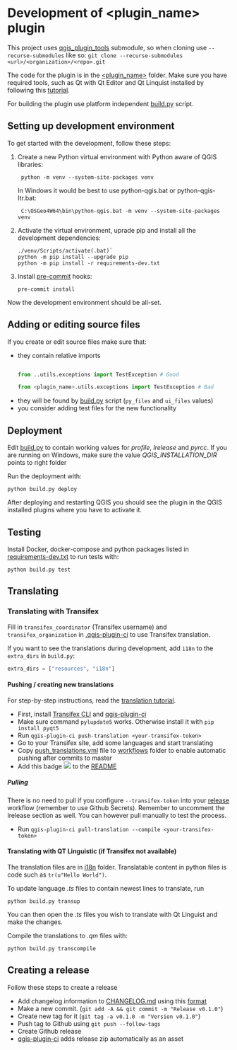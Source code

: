 Development of <plugin_name> plugin
===========================

This project uses [qgis_plugin_tools](https://github.com/GispoCoding/qgis_plugin_tools) submodule, so when cloning
use `--recurse-submodules` like so:
`git clone --recurse-submodules <url>/<organization>/<repo>.git`

The code for the plugin is in the [<plugin_name>](../<plugin_name>) folder. Make sure you have required tools, such as
Qt with Qt Editor and Qt Linquist installed by following this
[tutorial](https://www.qgistutorials.com/en/docs/3/building_a_python_plugin.html#get-the-tools).

For building the plugin use platform independent [build.py](../<plugin_name>/build.py) script.

## Setting up development environment

To get started with the development, follow these steps:

1. Create a new Python virtual environment with Python aware of QGIS libraries:
   ```shell
    python -m venv --system-site-packages venv
    ```
   In Windows it would be best to use python-qgis.bat or python-qgis-ltr.bat:
   ```shell
    C:\OSGeo4W64\bin\python-qgis.bat -m venv --system-site-packages venv
   ```
1. Activate the virtual environment, uprade pip and install all the development dependencies:
   ```shell
   ./venv/Scripts/activate(.bat)`
   python -m pip install --upgrade pip
   python -m pip install -r requirements-dev.txt
   ```
1. Install [pre-commit](https://pre-commit.com/) hooks:
   ```shell
   pre-commit install
   ```

Now the development environment should be all-set.


## Adding or editing  source files

If you create or edit source files make sure that:

* they contain relative imports
    ```python

    from ..utils.exceptions import TestException # Good

    from <plugin_name>.utils.exceptions import TestException # Bad
    ```
* they will be found by [build.py](../<plugin_name>/build.py) script (`py_files` and `ui_files` values)
* you consider adding test files for the new functionality

## Deployment

Edit [build.py](../<plugin_name>/build.py) to contain working values for *profile*, *lrelease* and *pyrcc*. If you are
running on Windows, make sure the value *QGIS_INSTALLATION_DIR* points to right folder

Run the deployment with:

```shell script
python build.py deploy
```

After deploying and restarting QGIS you should see the plugin in the QGIS installed plugins where you have to activate
it.

## Testing

Install Docker, docker-compose and python packages listed in [requirements-dev.txt](../requirements-dev.txt)
to run tests with:

```shell script
python build.py test
```

## Translating

### Translating with Transifex

Fill in `transifex_coordinator` (Transifex username) and `transifex_organization`
in [.qgis-plugin-ci](../.qgis-plugin-ci) to use Transifex translation.

If you want to see the translations during development, add `i18n` to the `extra_dirs` in `build.py`:

```python
extra_dirs = ["resources", "i18n"]
```

#### Pushing / creating new translations

For step-by-step instructions, read the [translation tutorial](./translation_tutorial.md#Tutorial).

* First, install [Transifex CLI](https://docs.transifex.com/client/installing-the-client) and
  [qgis-plugin-ci](https://github.com/opengisch/qgis-plugin-ci)
* Make sure command `pylupdate5` works. Otherwise install it with `pip install pyqt5`
* Run `qgis-plugin-ci push-translation <your-transifex-token>`
* Go to your Transifex site, add some languages and start translating
* Copy [push_translations.yml](push_translations.yml) file to [workflows](../.github/workflows) folder to enable
  automatic pushing after commits to master
* Add this badge ![](https://github.com/<organization>/<repo>/workflows/Translations/badge.svg) to
  the [README](../README.md)

##### Pulling

There is no need to pull if you configure `--transifex-token` into your
[release](../.github/workflows/release.yml) workflow (remember to use Github Secrets). Remember to uncomment the
lrelease section as well. You can however pull manually to test the process.

* Run `qgis-plugin-ci pull-translation --compile <your-transifex-token>`

#### Translating with QT Linguistic (if Transifex not available)

The translation files are in [i18n](../<plugin_name>/resources/i18n) folder. Translatable content in python files is
code such as `tr(u"Hello World")`.

To update language *.ts* files to contain newest lines to translate, run

```shell script
python build.py transup
```

You can then open the *.ts* files you wish to translate with Qt Linguist and make the changes.

Compile the translations to *.qm* files with:

```shell script
python build.py transcompile
```

## Creating a release

Follow these steps to create a release

* Add changelog information to [CHANGELOG.md](../CHANGELOG.md) using this
  [format](https://raw.githubusercontent.com/opengisch/qgis-plugin-ci/master/CHANGELOG.md)
* Make a new commit. (`git add -A && git commit -m "Release v0.1.0"`)
* Create new tag for it (`git tag -a v0.1.0 -m "Version v0.1.0"`)
* Push tag to Github using `git push --follow-tags`
* Create Github release
* [qgis-plugin-ci](https://github.com/opengisch/qgis-plugin-ci) adds release zip automatically as an asset
